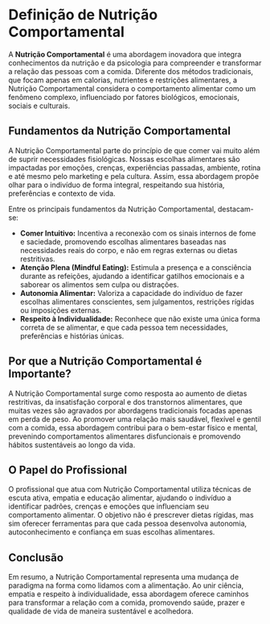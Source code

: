 
# Definição de Nutrição Comportamental

A **Nutrição Comportamental** é uma abordagem inovadora que integra conhecimentos da nutrição e da psicologia para compreender e transformar a relação das pessoas com a comida. Diferente dos métodos tradicionais, que focam apenas em calorias, nutrientes e restrições alimentares, a Nutrição Comportamental considera o comportamento alimentar como um fenômeno complexo, influenciado por fatores biológicos, emocionais, sociais e culturais.

## Fundamentos da Nutrição Comportamental

A Nutrição Comportamental parte do princípio de que comer vai muito além de suprir necessidades fisiológicas. Nossas escolhas alimentares são impactadas por emoções, crenças, experiências passadas, ambiente, rotina e até mesmo pelo marketing e pela cultura. Assim, essa abordagem propõe olhar para o indivíduo de forma integral, respeitando sua história, preferências e contexto de vida.

Entre os principais fundamentos da Nutrição Comportamental, destacam-se:

- **Comer Intuitivo:** Incentiva a reconexão com os sinais internos de fome e saciedade, promovendo escolhas alimentares baseadas nas necessidades reais do corpo, e não em regras externas ou dietas restritivas.
- **Atenção Plena (Mindful Eating):** Estimula a presença e a consciência durante as refeições, ajudando a identificar gatilhos emocionais e a saborear os alimentos sem culpa ou distrações.
- **Autonomia Alimentar:** Valoriza a capacidade do indivíduo de fazer escolhas alimentares conscientes, sem julgamentos, restrições rígidas ou imposições externas.
- **Respeito à Individualidade:** Reconhece que não existe uma única forma correta de se alimentar, e que cada pessoa tem necessidades, preferências e histórias únicas.

## Por que a Nutrição Comportamental é Importante?

A Nutrição Comportamental surge como resposta ao aumento de dietas restritivas, da insatisfação corporal e dos transtornos alimentares, que muitas vezes são agravados por abordagens tradicionais focadas apenas em perda de peso. Ao promover uma relação mais saudável, flexível e gentil com a comida, essa abordagem contribui para o bem-estar físico e mental, prevenindo comportamentos alimentares disfuncionais e promovendo hábitos sustentáveis ao longo da vida.

## O Papel do Profissional

O profissional que atua com Nutrição Comportamental utiliza técnicas de escuta ativa, empatia e educação alimentar, ajudando o indivíduo a identificar padrões, crenças e emoções que influenciam seu comportamento alimentar. O objetivo não é prescrever dietas rígidas, mas sim oferecer ferramentas para que cada pessoa desenvolva autonomia, autoconhecimento e confiança em suas escolhas alimentares.

## Conclusão

Em resumo, a Nutrição Comportamental representa uma mudança de paradigma na forma como lidamos com a alimentação. Ao unir ciência, empatia e respeito à individualidade, essa abordagem oferece caminhos para transformar a relação com a comida, promovendo saúde, prazer e qualidade de vida de maneira sustentável e acolhedora.
```
